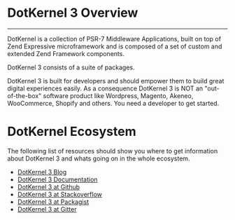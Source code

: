 # DotKernel 3 Overview
---

DotKernel is a collection of PSR-7 Middleware Applications, built on top of Zend Expressive microframework and is composed of a set of custom and extended Zend Framework components.

DotKernel 3 consists of a suite of packages.

DotKernel 3 is built for developers and should empower them to build great digital experiences easily. 
As a consequence DotKernel 3 is NOT an "out-of-the-box" software product like Wordpress, Magento, Akeneo, WooCommerce, Shopify and others. 
You need a developer to get started.

# DotKernel Ecosystem

The following list of resources should show you where to get information about DotKernel 3 and whats going on in the whole ecosystem. 

* [DotKernel 3 Blog](https://www.dotkernel.com/)
* [DotKernel 3 Documentation](../README.md)
* [DotKernel 3 at Github](https://github.com/dotkernel/)
* [DotKernel 3 at Stackoverflow](http://stackoverflow.com/questions/tagged/dotkernel3)
* [DotKernel 3 at Packagist](https://packagist.org/search/?q=dotkernel/)
* [DotKernel 3 at Gitter](https://gitter.im/dotkernel3)
